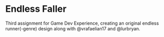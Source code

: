 # Endless Faller
Third assignment for Game Dev Experience, creating an original endless runner(-genre) design along with @vrafaelian17 and @lurbryan.